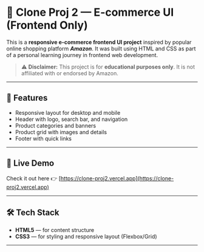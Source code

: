# 🛒 Clone Proj 2 — E-commerce UI (Frontend Only)

This is a **responsive e-commerce frontend UI project** inspired by popular online shopping platform ***Amazon***. It was built using HTML and CSS as part of a personal learning journey in frontend web development.

> ⚠️ **Disclaimer:** This project is for **educational purposes only**. It is not affiliated with or endorsed by Amazon. 

---

## 🚀 Features

- Responsive layout for desktop and mobile
- Header with logo, search bar, and navigation
- Product categories and banners
- Product grid with images and details 
- Footer with quick links

---

## 🔗 Live Demo

Check it out here 👉 [https://clone-proj2.vercel.app](https://clone-proj2.vercel.app)

---

## 🛠️ Tech Stack

- **HTML5** — for content structure  
- **CSS3** — for styling and responsive layout (Flexbox/Grid)

---
